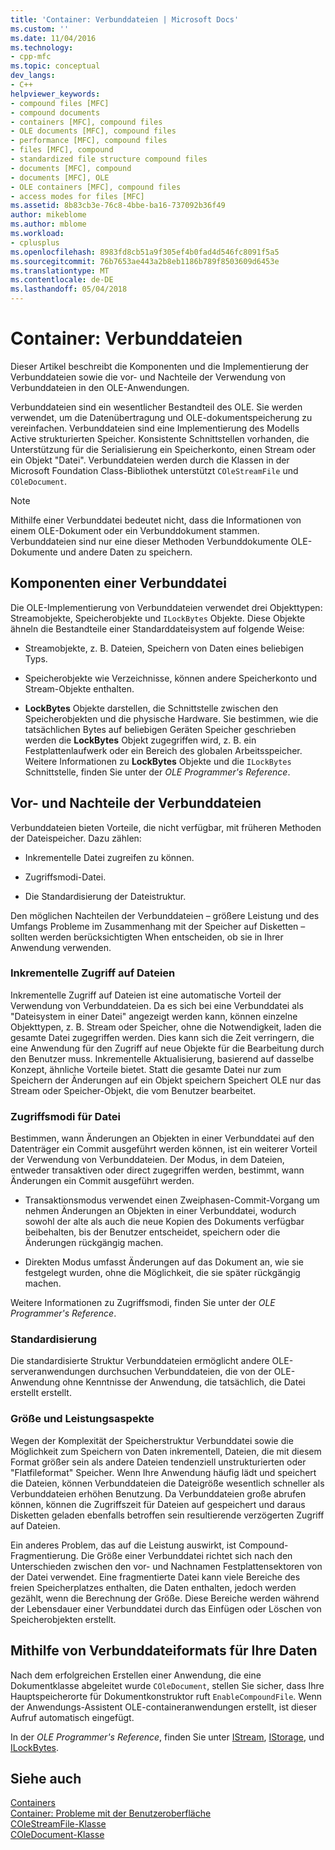 ```yaml
---
title: 'Container: Verbunddateien | Microsoft Docs'
ms.custom: ''
ms.date: 11/04/2016
ms.technology:
- cpp-mfc
ms.topic: conceptual
dev_langs:
- C++
helpviewer_keywords:
- compound files [MFC]
- compound documents
- containers [MFC], compound files
- OLE documents [MFC], compound files
- performance [MFC], compound files
- files [MFC], compound
- standardized file structure compound files
- documents [MFC], compound
- documents [MFC], OLE
- OLE containers [MFC], compound files
- access modes for files [MFC]
ms.assetid: 8b83cb3e-76c8-4bbe-ba16-737092b36f49
author: mikeblome
ms.author: mblome
ms.workload:
- cplusplus
ms.openlocfilehash: 8983fd8cb51a9f305ef4b0fad4d546fc8091f5a5
ms.sourcegitcommit: 76b7653ae443a2b8eb1186b789f8503609d6453e
ms.translationtype: MT
ms.contentlocale: de-DE
ms.lasthandoff: 05/04/2018
---
```

# <a name="containers-compound-files"></a>Container: Verbunddateien
Dieser Artikel beschreibt die Komponenten und die Implementierung der Verbunddateien sowie die vor- und Nachteile der Verwendung von Verbunddateien in den OLE-Anwendungen.  
  
 Verbunddateien sind ein wesentlicher Bestandteil des OLE. Sie werden verwendet, um die Datenübertragung und OLE-dokumentspeicherung zu vereinfachen. Verbunddateien sind eine Implementierung des Modells Active strukturierten Speicher. Konsistente Schnittstellen vorhanden, die Unterstützung für die Serialisierung ein Speicherkonto, einen Stream oder ein Objekt "Datei". Verbunddateien werden durch die Klassen in der Microsoft Foundation Class-Bibliothek unterstützt `COleStreamFile` und `COleDocument`.  
  
> [!NOTE]
>  Mithilfe einer Verbunddatei bedeutet nicht, dass die Informationen von einem OLE-Dokument oder ein Verbunddokument stammen. Verbunddateien sind nur eine dieser Methoden Verbunddokumente OLE-Dokumente und andere Daten zu speichern.  
  
##  <a name="_core_components_of_a_compound_file"></a> Komponenten einer Verbunddatei  
 Die OLE-Implementierung von Verbunddateien verwendet drei Objekttypen: Streamobjekte, Speicherobjekte und `ILockBytes` Objekte. Diese Objekte ähneln die Bestandteile einer Standarddateisystem auf folgende Weise:  
  
-   Streamobjekte, z. B. Dateien, Speichern von Daten eines beliebigen Typs.  
  
-   Speicherobjekte wie Verzeichnisse, können andere Speicherkonto und Stream-Objekte enthalten.  
  
-   **LockBytes** Objekte darstellen, die Schnittstelle zwischen den Speicherobjekten und die physische Hardware. Sie bestimmen, wie die tatsächlichen Bytes auf beliebigen Geräten Speicher geschrieben werden die **LockBytes** Objekt zugegriffen wird, z. B. ein Festplattenlaufwerk oder ein Bereich des globalen Arbeitsspeicher. Weitere Informationen zu **LockBytes** Objekte und die `ILockBytes` Schnittstelle, finden Sie unter der *OLE Programmer's Reference*.  
  
##  <a name="_core_advantages_and_disadvantages_of_compound_files"></a> Vor- und Nachteile der Verbunddateien  
 Verbunddateien bieten Vorteile, die nicht verfügbar, mit früheren Methoden der Dateispeicher. Dazu zählen:  
  
-   Inkrementelle Datei zugreifen zu können.  
  
-   Zugriffsmodi-Datei.  
  
-   Die Standardisierung der Dateistruktur.  
  
 Den möglichen Nachteilen der Verbunddateien – größere Leistung und des Umfangs Probleme im Zusammenhang mit der Speicher auf Disketten – sollten werden berücksichtigten When entscheiden, ob sie in Ihrer Anwendung verwenden.  
  
###  <a name="_core_incremental_access_to_files"></a> Inkrementelle Zugriff auf Dateien  
 Inkrementelle Zugriff auf Dateien ist eine automatische Vorteil der Verwendung von Verbunddateien. Da es sich bei eine Verbunddatei als "Dateisystem in einer Datei" angezeigt werden kann, können einzelne Objekttypen, z. B. Stream oder Speicher, ohne die Notwendigkeit, laden die gesamte Datei zugegriffen werden. Dies kann sich die Zeit verringern, die eine Anwendung für den Zugriff auf neue Objekte für die Bearbeitung durch den Benutzer muss. Inkrementelle Aktualisierung, basierend auf dasselbe Konzept, ähnliche Vorteile bietet. Statt die gesamte Datei nur zum Speichern der Änderungen auf ein Objekt speichern Speichert OLE nur das Stream oder Speicher-Objekt, die vom Benutzer bearbeitet.  
  
###  <a name="_core_file_access_modes"></a> Zugriffsmodi für Datei  
 Bestimmen, wann Änderungen an Objekten in einer Verbunddatei auf den Datenträger ein Commit ausgeführt werden können, ist ein weiterer Vorteil der Verwendung von Verbunddateien. Der Modus, in dem Dateien, entweder transaktiven oder direct zugegriffen werden, bestimmt, wann Änderungen ein Commit ausgeführt werden.  
  
-   Transaktionsmodus verwendet einen Zweiphasen-Commit-Vorgang um nehmen Änderungen an Objekten in einer Verbunddatei, wodurch sowohl der alte als auch die neue Kopien des Dokuments verfügbar beibehalten, bis der Benutzer entscheidet, speichern oder die Änderungen rückgängig machen.  
  
-   Direkten Modus umfasst Änderungen auf das Dokument an, wie sie festgelegt wurden, ohne die Möglichkeit, die sie später rückgängig machen.  
  
 Weitere Informationen zu Zugriffsmodi, finden Sie unter der *OLE Programmer's Reference*.  
  
###  <a name="_core_standardization"></a> Standardisierung  
 Die standardisierte Struktur Verbunddateien ermöglicht andere OLE-serveranwendungen durchsuchen Verbunddateien, die von der OLE-Anwendung ohne Kenntnisse der Anwendung, die tatsächlich, die Datei erstellt erstellt.  
  
###  <a name="_core_size_and_performance_considerations"></a> Größe und Leistungsaspekte  
 Wegen der Komplexität der Speicherstruktur Verbunddatei sowie die Möglichkeit zum Speichern von Daten inkrementell, Dateien, die mit diesem Format größer sein als andere Dateien tendenziell unstrukturierten oder "Flatfileformat" Speicher. Wenn Ihre Anwendung häufig lädt und speichert die Dateien, können Verbunddateien die Dateigröße wesentlich schneller als Verbunddateien erhöhen Benutzung. Da Verbunddateien große abrufen können, können die Zugriffszeit für Dateien auf gespeichert und daraus Disketten geladen ebenfalls betroffen sein resultierende verzögerten Zugriff auf Dateien.  
  
 Ein anderes Problem, das auf die Leistung auswirkt, ist Compound-Fragmentierung. Die Größe einer Verbunddatei richtet sich nach den Unterschieden zwischen den vor- und Nachnamen Festplattensektoren von der Datei verwendet. Eine fragmentierte Datei kann viele Bereiche des freien Speicherplatzes enthalten, die Daten enthalten, jedoch werden gezählt, wenn die Berechnung der Größe. Diese Bereiche werden während der Lebensdauer einer Verbunddatei durch das Einfügen oder Löschen von Speicherobjekten erstellt.  
  
##  <a name="_core_using_compound_files_format_for_your_data"></a> Mithilfe von Verbunddateiformats für Ihre Daten  
 Nach dem erfolgreichen Erstellen einer Anwendung, die eine Dokumentklasse abgeleitet wurde `COleDocument`, stellen Sie sicher, dass Ihre Hauptspeicherorte für Dokumentkonstruktor ruft `EnableCompoundFile`. Wenn der Anwendungs-Assistent OLE-containeranwendungen erstellt, ist dieser Aufruf automatisch eingefügt.  
  
 In der *OLE Programmer's Reference*, finden Sie unter [IStream](http://msdn.microsoft.com/library/windows/desktop/aa380034), [IStorage](http://msdn.microsoft.com/library/windows/desktop/aa380015), und [ILockBytes](http://msdn.microsoft.com/library/windows/desktop/aa379238).  
  
## <a name="see-also"></a>Siehe auch  
 [Containers](../mfc/containers.md)   
 [Container: Probleme mit der Benutzeroberfläche](../mfc/containers-user-interface-issues.md)   
 [COleStreamFile-Klasse](../mfc/reference/colestreamfile-class.md)   
 [COleDocument-Klasse](../mfc/reference/coledocument-class.md)
